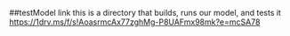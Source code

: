 ##testModel link
this is a directory that builds, runs our model, and tests it
https://1drv.ms/f/s!AoasrmcAx77zghMg-P8UAFmx98mk?e=mcSA78
